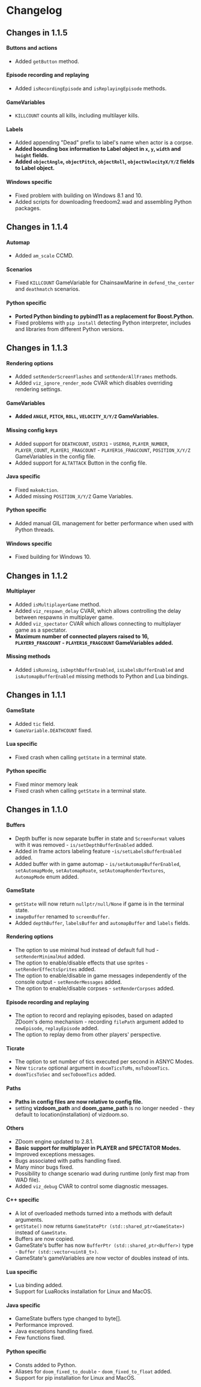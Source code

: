 # Changelog

## Changes in 1.1.5

#### Buttons and actions
- Added `getButton` method.

#### Episode recording and replaying
- Added `isRecordingEpisode` and `isReplayingEpisode` methods.

#### GameVariables
- `KILLCOUNT` counts all kills, including multilayer kills.

#### Labels
- Added appending "Dead" prefix to label's name when actor is a corpse.
- **Added bounding box information to Label object in `x`, `y`, `width` and `height` fields.**
- **Added `objectAngle`, `objectPitch`, `objectRoll`, `objectVelocityX/Y/Z` fields to Label object.**

#### Windows specific
- Fixed problem with building on Windows 8.1 and 10.
- Added scripts for downloading freedoom2.wad and assembling Python packages.


## Changes in 1.1.4

#### Automap
- Added `am_scale` CCMD.

#### Scenarios
- Fixed `KILLCOUNT` GameVariable for ChainsawMarine in `defend_the_center` and `deathmatch` scenarios.

#### Python specific
- **Ported Python binding to pybind11 as a replacement for Boost.Python.**
- Fixed problems with `pip install` detecting Python interpreter, includes and libraries from different Python versions.


## Changes in 1.1.3

#### Rendering options
- Added `setRenderScreenFlashes` and `setRenderAllFrames` methods.
- Added `viz_ignore_render_mode` CVAR which disables overriding rendering settings.

#### GameVariables
- **Added `ANGLE`, `PITCH`, `ROLL`, `VELOCITY_X/Y/Z` GameVariables.**

#### Missing config keys
- Added support for `DEATHCOUNT`, `USER31` - `USER60`, `PLAYER_NUMBER`, `PLAYER_COUNT`, `PLAYER1_FRAGCOUNT` - `PLAYER16_FRAGCOUNT`, `POSITION_X/Y/Z` GameVariables in the config file.
- Added support for `ALTATTACK` Button in the config file.

#### Java specific
- Fixed `makeAction`.
- Added missing `POSITION_X/Y/Z` Game Variables.

#### Python specific
- Added manual GIL management for better performance when used with Python threads.

#### Windows specific
- Fixed building for Windows 10.


## Changes in 1.1.2

#### Multiplayer
- Added `isMultiplayerGame` method.
- Added `viz_respawn_delay` CVAR, which allows controlling the delay between respawns in multiplayer game.
- Added `viz_spectator` CVAR which allows connecting to multiplayer game as a spectator.
- **Maximum number of connected players raised to 16, `PLAYER9_FRAGCOUNT` - `PLAYER16_FRAGCOUNT` GameVariables added.**

#### Missing methods
- Added `isRunning`, `isDepthBufferEnabled`, `isLabelsBufferEnabled` and `isAutomapBufferEnabled` missing methods to Python and Lua bindings.


## Changes in 1.1.1

#### GameState
- Added `tic` field.
- `GameVariable.DEATHCOUNT` fixed.

#### Lua specific
- Fixed crash when calling `getState` in a terminal state.

#### Python specific
- Fixed minor memory leak
- Fixed crash when calling `getState` in a terminal state.


## Changes in 1.1.0

#### Buffers

- Depth buffer is now separate buffer in state and `ScreenFormat` values with it was removed - `is/setDepthBufferEnabled` added.
- Added in frame actors labeling feature -`is/setLabelsBufferEnabled` added.
- Added buffer with in game automap - `is/setAutomapBufferEnabled`, `setAutomapMode`, `setAutomapRoate`, `setAutomapRenderTextures`, `AutomapMode` enum added.


#### GameState

- `getState` will now return `nullptr/null/None` if game is in the terminal state.
- `imageBuffer` renamed to `screenBuffer`.
- Added `depthBuffer`, `labelsBuffer` and `automapBuffer` and `labels` fields.


#### Rendering options

- The option to use minimal hud instead of default full hud - `setRenderMinimalHud` added.
- The option to enable/disable effects that use sprites - `setRenderEffectsSprites` added.
- The option to enable/disable in game messages independently of the console output - `setRenderMessages` added.
- The option to enable/disable corpses - `setRenderCorpses` added.


#### Episode recording and replaying

- The option to record and replaying episodes, based on adapted ZDoom's demo mechanism -
recording `filePath` argument added to `newEpisode`, `replayEpisode` added.
- The option to replay demo from other players' perspective.


#### Ticrate

- The option to set number of tics executed per second in ASNYC Modes.
- New `ticrate` optional argument in `doomTicsToMs`, `msToDoomTics`.
- `doomTicsToSec` and `secToDoomTics` added.


#### Paths

- **Paths in config files are now relative to config file.**
- setting **vizdoom_path** and **doom_game_path** is no longer needed - they default to location(installation) of vizdoom.so.


#### Others

- ZDoom engine updated to 2.8.1.
- **Basic support for multiplayer in PLAYER and SPECTATOR Modes.**
- Improved exceptions messages.
- Bugs associated with paths handling fixed.
- Many minor bugs fixed.
- Possibility to change scenario wad during runtime (only first map from WAD file).
- Added `viz_debug` CVAR to control some diagnostic messages.


#### C++ specific

- A lot of overloaded methods turned into a methods with default arguments.
- `getState()` now returns `GameStatePtr (std::shared_ptr<GameState>)` instead of `GameState`.
- Buffers are now copied.
- GameState's buffer has now `BufferPtr (std::shared_ptr<Buffer>)` type - `Buffer (std::vector<uint8_t>)`.
- GameState's gameVariables are now vector of doubles instead of ints.


#### Lua specific

- Lua binding added.
- Support for LuaRocks installation for Linux and MacOS.


#### Java specific

- GameState buffers type changed to byte[].
- Performance improved.
- Java exceptions handling fixed.
- Few functions fixed.


#### Python specific

- Consts added to Python.
- Aliases for `doom_fixed_to_double` - `doom_fixed_to_float` added.
- Support for pip installation for Linux and MacOS.
